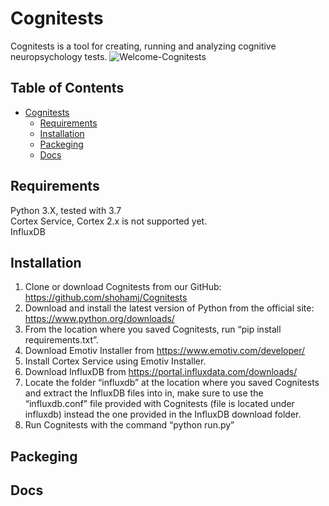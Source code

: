# Cognitests
Cognitests is a tool for creating, running and analyzing cognitive neuropsychology tests.
![Welcome-Cognitests](https://user-images.githubusercontent.com/24806155/57361118-696ec680-7184-11e9-85ac-7c56d06defab.png)

## Table of Contents  
- [Cognitests](#cognitests)
  * [Requirements](#Requirements)
  * [Installation](#Installation)
  * [Packeging](#Packeging)
  * [Docs](#docs)
  
## Requirements
  Python 3.X, tested with 3.7<br />
  Cortex Service, Cortex 2.x is not supported yet. <br />
  InfluxDB<br />
  
## Installation
1.	Clone or download Cognitests from our GitHub: https://github.com/shohamj/Cognitests
2.	Download and install the latest version of Python from the official site: https://www.python.org/downloads/
3.	From the location where you saved Cognitests, run “pip install requirements.txt”.
4.	Download Emotiv Installer from https://www.emotiv.com/developer/
5.	Install Cortex Service using Emotiv Installer.
6.	Download InfluxDB from https://portal.influxdata.com/downloads/
7.	Locate the folder “influxdb” at the location where you saved Cognitests and extract the InfluxDB files into in, make sure to use the “influxdb.conf” file provided with Cognitests (file is located under influxdb) instead the one provided in the InfluxDB download folder.
8.	Run Cognitests with the command “python run.py”

## Packeging

## Docs

